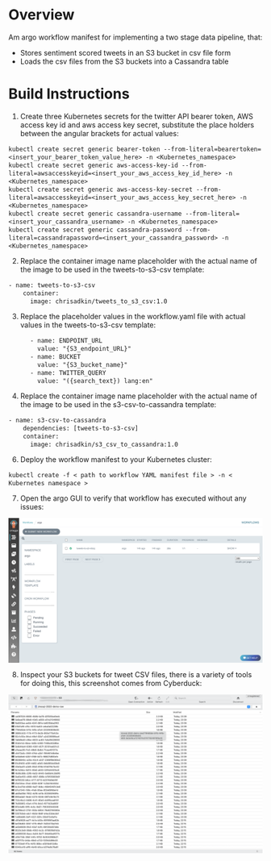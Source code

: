 # Overview

Am argo workflow manifest for implementing a two stage data pipeline, that:

- Stores sentiment scored tweets in an S3 bucket in csv file form
- Loads the csv files from the S3 buckets into a Cassandra table

# Build Instructions

1. Create three Kubernetes secrets for the twitter API bearer token, AWS access key id and aws access key secret, substitute the place holders between the angular brackets for actual values:

```
kubectl create secret generic bearer-token --from-literal=bearertoken=<insert_your_bearer_token_value_here> -n <Kubernetes_namespace>
kubectl create secret generic aws-access-key-id --from-literal=awsaccesskeyid=<insert_your_aws_access_key_id_here> -n <Kubernetes_namespace>
kubectl create secret generic aws-access-key-secret --from-literal=awsaccesskeyid=<insert_your_aws_access_key_secret_here> -n <Kubernetes_namespace>
kubectl create secret generic cassandra-username --from-literal=<insert_your_cassandra_username> -n <Kubernetes_namespace>
kubectl create secret generic cassandra-password --from-literal=cassandrapassword=<insert_your_cassandra_password> -n <Kubernetes_namespace>
```

2. Replace the container image name placeholder with the actual name of the image to be used in the tweets-to-s3-csv template:

```
- name: tweets-to-s3-csv
    container:
      image: chrisadkin/tweets_to_s3_csv:1.0
```

3. Replace the placeholder values in the workflow.yaml file with actual values in the tweets-to-s3-csv template:

```
      - name: ENDPOINT_URL
        value: "{S3_endpoint_URL}"
      - name: BUCKET
        value: "{S3_bucket_name}"
      - name: TWITTER_QUERY
        value: "({search_text}) lang:en"
```

4. Replace the container image name placeholder with the actual name of the image to be used in the s3-csv-to-cassandra template:

```
- name: s3-csv-to-cassandra
    dependencies: [tweets-to-s3-csv]
    container:
      image: chrisadkin/s3_csv_to_cassandra:1.0
```

6. Deploy the workflow manifest to your Kubernetes cluster:
```
kubectl create -f < path to workflow YAML manifest file > -n < Kubernetes namespace >
```

7. Open the argo GUI to verify that workflow has executed without any issues:

<img style="float: left; margin: 0px 15px 15px 0px;" src="https://github.com/chrisadkin/Argo-Data-Pipeline-Gallery/blob/main/images/01.png?raw=true">

8. Inspect your S3 buckets for tweet CSV files, there is a variety of tools for doing this, this screenshot comes from Cyberduck:

<img style="float: left; margin: 0px 15px 15px 0px;" src="https://github.com/chrisadkin/Argo-Data-Pipeline-Gallery/blob/main/images/02.png?raw=true">

